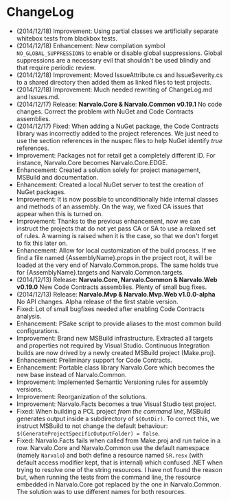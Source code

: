 ChangeLog
=========
          
- (2014/12/18) Improvement: Using partial classes we artificially separate
  whitebox tests from blackbox tests. 
- (2014/12/18) Enhancement: New compilation symbol `NO_GLOBAL_SUPPRESSIONS`
  to enable or disable global suppressions. Global suppressions are a 
  necessary evil that shouldn't be used blindly and that require periodic review.       
- (2014/12/18) Improvement: Moved IssueAttribute.cs and IssueSeverity.cs to a
  shared directory then added them as linked files to test projects.  
- (2014/12/18) Improvement: Much needed rewriting of ChangeLog.md and Issues.md.
- (2014/12/17) Release: **Narvalo.Core & Narvalo.Common v0.19.1**
  No code changes. Correct the problem with NuGet and Code Contracts assemblies.
- (2014/12/17) Fixed: When adding a NuGet package, the Code Contracts library
  was incorrectly added to the project references. We just need to use the
  section references in the nuspec files to help NuGet identify _true_ references.
- Improvement: Packages not for retail get a completely different ID.
  For instance, Narvalo.Core becomes Narvalo.Core.EDGE.
- Enhancement: Created a solution solely for project management, MSBuild and documentation.
- Enhancement: Created a local NuGet server to test the creation of NuGet packages.
- Improvement: It is now possible to unconditionally hide internal classes and
  methods of an assembly. On the way, we fixed CA issues that appear when this
  is turned on.
- Improvement: Thanks to the previous enhancement, now we can instruct the projects
  that do not yet pass CA or SA to use a relaxed set of rules. A warning is
  raised when it is the case, so that we don't forget to fix this later on.
- Enhancement: Allow for local customization of the build process. If we find a file
  named {AssemblyName}.props in the project root, it will be loaded at the very
  end of Narvalo.Common.props. The same holds true for {AssemblyName}.targets
  and Narvalo.Common.targets.
- (2014/12/13) Release: **Narvalo.Core, Narvalo.Common & Narvalo.Web v0.19.0**
  New Code Contracts assemblies. Plenty of small bug fixes.
- (2014/12/13) Release: **Narvalo.Mvp & Narvalo.Mvp.Web v1.0.0-alpha**
  No API changes. Alpha release of the first stable version.
- Fixed: Lot of small bugfixes needed after enabling Code Contracts analysis.
- Enhancement: PSake script to provide aliases to the most common build configurations.
- Improvement: Brand new MSBuild infrastructure. Extracted all targets and 
  properties not required by Visual Studio. Continuous Integration builds are
  now drived by a newly created MSBuild project (Make.proj).
- Enhancement: Preliminary support for Code Contracts.
- Enhancement: Portable class library Narvalo.Core which becomes the new base 
  instead of Narvalo.Common.
- Improvement: Implemented Semantic Versioning rules for assembly versions.
- Improvement: Reorganization of the solutions.
- Improvement: Narvalo.Facts becomes a true Visual Studio test project.
- Fixed: When building a PCL project _from the command line_, MSBuild generates
  output inside a subdirectory of `$(OutDir)`. To correct this, we instruct
  MSBuild to not change the default behaviour:
  `$(GenerateProjectSpecificOutputFolder) = false`.
- Fixed: Narvalo.Facts fails when called from Make.proj and run twice in a row.
  Narvalo.Core and Narvalo.Common use the default namespace (namely `Narvalo`)
  and both define a resource named `SR.resx` (with default access modifier kept,
  that is internal) which confused .NET when trying to resolve one of the string
  resources. I have not found the reason but, when running the tests
  from the command line, the resource embedded in Narvalo.Core got replaced
  by the one in Narvalo.Common. The solution was to use different names for
  both resources.
